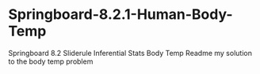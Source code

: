 # Springboard-8.2.1-Human-Body-Temp

Springboard 8.2 Sliderule Inferential Stats Body Temp Readme
my solution to the body temp problem
